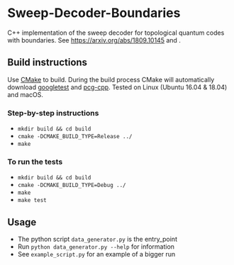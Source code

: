 # Sweep-Decoder-Boundaries

C++ implementation of the sweep decoder for topological quantum codes with boundaries.
See https://arxiv.org/abs/1809.10145 and .

## Build instructions

Use [CMake](https://cmake.org/) to build. During the build process CMake will automatically download [googletest](https://github.com/google/googletest) and [pcg-cpp](https://github.com/imneme/pcg-cpp). Tested on Linux (Ubuntu 16.04 & 18.04) and macOS.

### Step-by-step instructions

- `mkdir build && cd build`
- `cmake -DCMAKE_BUILD_TYPE=Release ../`
- `make`

### To run the tests

- `mkdir build && cd build`
- `cmake -DCMAKE_BUILD_TYPE=Debug ../`
- `make`
- `make test`

## Usage

- The python script `data_generator.py` is the entry_point
- Run `python data_generator.py --help` for information
- See `example_script.py` for an example of a bigger run
